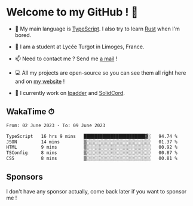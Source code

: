 # Welcome to my GitHub ! 🌃

- 🔭 My main language is [TypeScript](https://www.typescriptlang.org/). I also try to learn [Rust](https://www.rust-lang.org/) when I'm bored. 

- 🌱 I am a student at Lycée Turgot in Limoges, France.

- 📫 Need to contact me ? Send me <a href="mailto:mikkel@milescode.dev">a mail</a> !

- 💻 All my projects are open-source so you can see them all right here and on <a href="https://www.vexcited.ml">my website</a> !

- 👀 I currently work on [lpadder](https://github.com/Vexcited/lpadder) and [SolidCord](https://github.com/Vexcited/SolidCord).

## WakaTime ⏱

<!--START_SECTION:waka-->

```txt
From: 02 June 2023 - To: 09 June 2023

TypeScript   16 hrs 9 mins   ███████████████████████▓░   94.74 %
JSON         14 mins         ▒░░░░░░░░░░░░░░░░░░░░░░░░   01.37 %
HTML         9 mins          ▒░░░░░░░░░░░░░░░░░░░░░░░░   00.92 %
TSConfig     8 mins          ▒░░░░░░░░░░░░░░░░░░░░░░░░   00.87 %
CSS          8 mins          ▒░░░░░░░░░░░░░░░░░░░░░░░░   00.81 %
```

<!--END_SECTION:waka-->

## Sponsors

I don't have any sponsor actually, come back later if you want to sponsor me !
